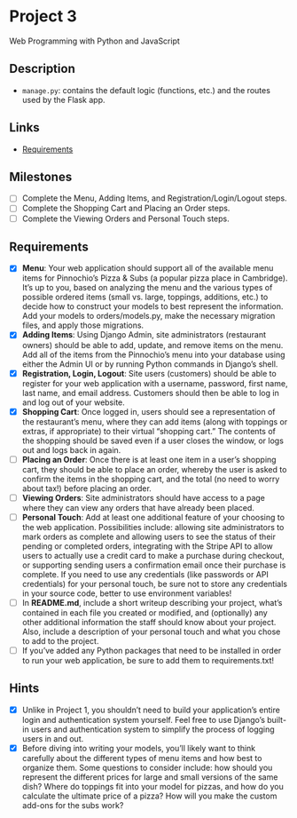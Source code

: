 # Project 3

Web Programming with Python and JavaScript

## Description

- `manage.py`: contains the default logic (functions, etc.) and the routes used by the Flask app.

## Links

- [Requirements](https://docs.cs50.net/web/2018/w/projects/3/project3.html)

## Milestones

- [ ] Complete the Menu, Adding Items, and Registration/Login/Logout steps.
- [ ] Complete the Shopping Cart and Placing an Order steps.
- [ ] Complete the Viewing Orders and Personal Touch steps.

## Requirements

* [X] **Menu**: Your web application should support all of the available menu items for Pinnochio’s Pizza & Subs (a popular pizza place in Cambridge). It’s up to you, based on analyzing the menu and the various types of possible ordered items (small vs. large, toppings, additions, etc.) to decide how to construct your models to best represent the information. Add your models to orders/models.py, make the necessary migration files, and apply those migrations.
* [X] **Adding Items**: Using Django Admin, site administrators (restaurant owners) should be able to add, update, and remove items on the menu. Add all of the items from the Pinnochio’s menu into your database using either the Admin UI or by running Python commands in Django’s shell.
* [X] **Registration, Login, Logout**: Site users (customers) should be able to register for your web application with a username, password, first name, last name, and email address. Customers should then be able to log in and log out of your website.
* [X] **Shopping Cart**: Once logged in, users should see a representation of the restaurant’s menu, where they can add items (along with toppings or extras, if appropriate) to their virtual “shopping cart.” The contents of the shopping should be saved even if a user closes the window, or logs out and logs back in again.
* [ ] **Placing an Order**: Once there is at least one item in a user’s shopping cart, they should be able to place an order, whereby the user is asked to confirm the items in the shopping cart, and the total (no need to worry about tax!) before placing an order.
* [ ] **Viewing Orders**: Site administrators should have access to a page where they can view any orders that have already been placed.
* [ ] **Personal Touch**: Add at least one additional feature of your choosing to the web application. Possibilities include: allowing site administrators to mark orders as complete and allowing users to see the status of their pending or completed orders, integrating with the Stripe API to allow users to actually use a credit card to make a purchase during checkout, or supporting sending users a confirmation email once their purchase is complete. If you need to use any credentials (like passwords or API credentials) for your personal touch, be sure not to store any credentials in your source code, better to use environment variables!
* [ ] In **README.md**, include a short writeup describing your project, what’s contained in each file you created or modified, and (optionally) any other additional information the staff should know about your project. Also, include a description of your personal touch and what you chose to add to the project.
* [ ] If you’ve added any Python packages that need to be installed in order to run your web application, be sure to add them to requirements.txt!

## Hints

* [X] Unlike in Project 1, you shouldn’t need to build your application’s entire login and authentication system yourself. Feel free to use Django’s built-in users and authentication system to simplify the process of logging users in and out.
* [X] Before diving into writing your models, you’ll likely want to think carefully about the different types of menu items and how best to organize them. Some questions to consider include: how should you represent the different prices for large and small versions of the same dish? Where do toppings fit into your model for pizzas, and how do you calculate the ultimate price of a pizza? How will you make the custom add-ons for the subs work?
